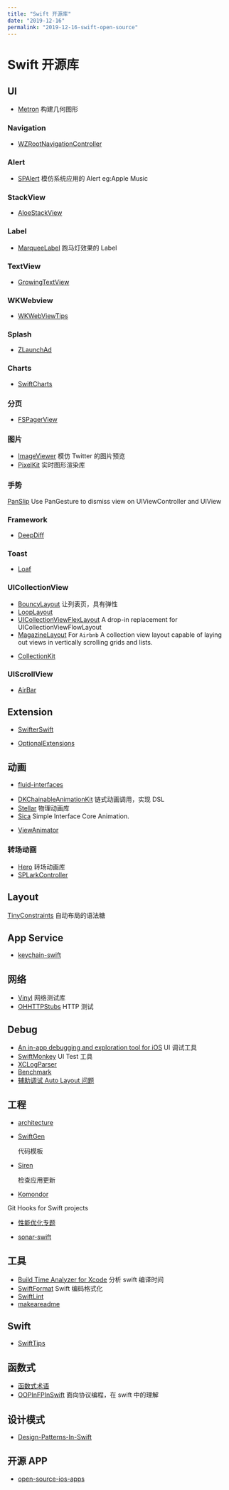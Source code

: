 ```yaml
---
title: "Swift 开源库"
date: "2019-12-16"
permalink: "2019-12-16-swift-open-source"
---
```


# Swift 开源库

## UI

- [Metron](https://github.com/toineheuvelmans/Metron)
  构建几何图形

### Navigation

- [WZRootNavigationController](https://github.com/arcangelw/WZRootNavigationController)

### Alert

- [SPAlert](https://github.com/ivanvorobei/SPAlert)
  模仿系统应用的 Alert eg:Apple Music

### StackView

- [AloeStackView](https://github.com/airbnb/AloeStackView)

### Label

- [MarqueeLabel](https://github.com/cbpowell/MarqueeLabel)
  跑马灯效果的 Label

### TextView

- [GrowingTextView](https://github.com/KennethTsang/GrowingTextView)

### WKWebview

- [WKWebViewTips](https://github.com/ShingoFukuyama/WKWebViewTips)

### Splash

- [ZLaunchAd](https://github.com/MQZHot/ZLaunchAd)

### Charts

- [SwiftCharts](https://github.com/i-schuetz/SwiftCharts)

### 分页

- [FSPagerView](https://github.com/WenchaoD/FSPagerView)

### 图片

- [ImageViewer](https://github.com/Krisiacik/ImageViewer)
  模仿 Twitter 的图片预览
- [PixelKit](https://github.com/hexagons/PixelKit)
  实时图形渲染库

### 手势

[PanSlip](https://github.com/k-lpmg/PanSlip)
Use PanGesture to dismiss view on UIViewController and UIView

### Framework

- [DeepDiff](https://github.com/onmyway133/DeepDiff)

### Toast

- [Loaf](https://github.com/schmidyy/Loaf)

### UICollectionView

- [BouncyLayout](https://github.com/roberthein/BouncyLayout)
  让列表页，具有弹性
- [LoopLayout](https://github.com/gspiers/LoopLayout)
- [UICollectionViewFlexLayout](https://github.com/devxoul/UICollectionViewFlexLayout)
  A drop-in replacement for UICollectionViewFlowLayout
- [MagazineLayout](https://github.com/airbnb/MagazineLayout) For `Airbnb`
  A collection view layout capable of laying out views in vertically scrolling grids and lists.

* [CollectionKit](https://github.com/SoySauceLab/CollectionKit)

### UIScrollView

- [AirBar](https://github.com/uptechteam/AirBar)

## Extension

- [SwifterSwift](https://github.com/SwifterSwift/SwifterSwift)

* [OptionalExtensions](https://github.com/RuiAAPeres/OptionalExtensions)

## 动画

- [fluid-interfaces](https://github.com/nathangitter/fluid-interfaces)

* [DKChainableAnimationKit](https://github.com/draveness/DKChainableAnimationKit)
  链式动画调用，实现 DSL
* [Stellar](https://github.com/AugustRush/Stellar)
  物理动画库
* [Sica](https://github.com/cats-oss/Sica)
  Simple Interface Core Animation.

- [ViewAnimator](https://github.com/marcosgriselli/ViewAnimator)

### 转场动画

- [Hero](https://github.com/HeroTransitions/Hero)
  转场动画库
- [SPLarkController](https://github.com/ivanvorobei/SPLarkController)

## Layout

[TinyConstraints](https://github.com/roberthein/TinyConstraints)
自动布局的语法糖

## App Service

- [keychain-swift](https://github.com/evgenyneu/keychain-swift)

## 网络

- [Vinyl](https://github.com/Velhotes/Vinyl)
  网络测试库
- [OHHTTPStubs](https://github.com/AliSoftware/OHHTTPStubs)
  HTTP 测试

## Debug

- [An in-app debugging and exploration tool for iOS](https://github.com/Flipboard/FLEX)
  UI 调试工具
- [SwiftMonkey](https://github.com/zalando/SwiftMonkey)
  UI Test 工具
- [XCLogParser](https://github.com/spotify/XCLogParser)
- [Benchmark](https://github.com/WorldDownTown/Benchmark)
- [辅助调试 Auto Layout 问题](https://www.wtfautolayout.com/)

## 工程

- [architecture](https://github.com/onmyway133/fantastic-ios-architecture)

- [SwiftGen](https://github.com/SwiftGen/SwiftGen)

  代码模板

- [Siren](https://github.com/ArtSabintsev/Siren)

  检查应用更新

* [Komondor](https://github.com/shibapm/Komondor)

Git Hooks for Swift projects

- [性能优化专题](https://github.com/skyming/iOS-Performance-Optimization)

- [sonar-swift](https://github.com/Backelite/sonar-swift)

## 工具

- [Build Time Analyzer for Xcode](https://github.com/RobertGummesson/BuildTimeAnalyzer-for-Xcode)
  分析 swift 编译时间
- [SwiftFormat](https://github.com/nicklockwood/SwiftFormat)
  Swift 编码格式化
- [SwiftLint](https://github.com/realm/SwiftLint)
- [makeareadme](https://www.makeareadme.com)

## Swift

- [SwiftTips](https://github.com/JohnSundell/SwiftTips)

## 函数式

- [函数式术语](https://github.com/shfshanyue/fp-jargon-zh)
- [OOPInFPInSwift](https://github.com/iamleeg/OOPInFPInSwift)
  面向协议编程，在 swift 中的理解

## 设计模式

- [Design-Patterns-In-Swift](https://github.com/ochococo/Design-Patterns-In-Swift)

## 开源 APP

- [open-source-ios-apps](https://github.com/dkhamsing/open-source-ios-apps)
